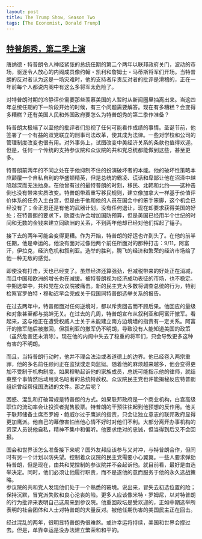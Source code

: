 ```yaml
---
layout: post
title: The Trump Show, Season Two
tags: [The Economist, Donald Trump]
---
```


## [特普朗秀，第二季上演](https://www.economist.com/leaders/2019/01/05/what-to-expect-from-the-second-half-of-donald-trumps-first-term)  

唐纳德・特普朗令人神经紧张的总统任期的第二个两年以联邦政府关门，波动的市场，驱逐令人放心的内阁成员像约翰・凯利和詹姆士・马蒂斯将军们开场。当特普朗的反对者认为这是一场灾难时，他的支持者斥责反对者的批评是滑稽的，正在一年前每个人都说内阁中有这么多将军太危险了。  

对特普朗时期的冷静评价需要那些羡慕美国的人暂时从新闻圈里抽离出来。当这四年总统任期的下一阶段开始的时候，有三个问题需要解答。现在有多糟糕？会变得多糟糕？还有美国人民和外国政府要怎么为特普朗秀的第二季作准备？  

特普朗太极端了以至他的批评者们忽视了任何可能看作成绩的事情。圣诞节前，他签署了一个有益的双党联立的刑事司法改革，使其成为法律。一些对学校和公司的管理制度改变也很有用。对外事务上，试图改变中美经济关系的条款也值得欢迎。但是，任何一个传统的支持参议院和众议院的共和党总统都能做到这些，甚至更多。  

特普朗前两年的不同之处在于他抑制不住的扮演破坏者的本能。他的破坏性策略本应颠覆一个自私自利的华盛顿精英，但是总统的霸凌、谎话和卑鄙让他在沼泽中越陷越深而无法抽身。在他曾有过的最特普朗的时刻，移民、北韩和北约——这种击倒也没有带来实质改变。特普朗带着重写移民规则，建立像加拿大一样基于价值评价体系的任务入主白宫，但是由于他和他的人员在国会中的笨手笨脚，这个机会已经没有了；金正恩还是有他的武器计划，没有任何退让，现在却要求获得美国的好处；在特普朗的要求下，欧盟也许会增加国防预算，但是美国已经用半个世纪的时间和无数的金钱来建立同欧洲的关系，不到两年他却已经对他们挥起了锤子。  

接下去的两年可能会变得更糟。作为开始，特普朗的好运也许到头了。在他的前半任期，他是幸运的。他没有面对过像他两个前任所面对的那种打击：9/11，阿富汗，伊拉克，经济危机和叙利亚。选举的胜利，腾飞的经济和繁荣的经济市场给了他一种无敌的感觉。  

即使没有打击，天也已经变了。虽然经济还算强劲，但减税带来的好处正在消减，而且中国和欧洲的增长也在减缓。被特普朗视为经济成功表征的市场，也不稳定。中期选举中，共和党在众议院被痛击。新的民主党大多数将调查总统的行为，特别检察官罗伯特・穆勒迟早会完成关于俄国同特普朗选举关系的报告。  

在过去两年中，特普朗面对任何逆境时，都以斥责回击而不顾后果。他回应的量级和对象甚至都与挑衅无关。在过去的几周，特普朗宣布从叙利亚和阿富汗撤军。看起来，这与他正在遭受权威人士关于未能建立南方边境墙的指责有一定关系。阿富汗的撤军随后被撤回，但叙利亚的撤军仍不明朗，导致没有人能知道美国的政策（虽然危害还未消除）。现在他的内阁中失去了稳重的将军们，只会导致更多这种有害的不明朗。  

而且，当特普朗行动时，他并不理会法治或者道德上的边界。他已经卷入两宗重罪，他的多名前任顾问正在监狱或走向监狱。随着他的麻烦越来越多，他会变得更加不受制于机构制度。如果穆勒起诉他的家族成员，总统可能指示他的律师，就结束整个事情然后动用臭名昭著的总统特赦权。众议院民主党也许能揭秘反应特普朗组织曾经帮俄国洗钱的文件。那之后呢？  

困惑、混乱和打破常规是特普朗的方式。如果联邦政府是一个商业机构，白宫高级职位的流动率会让投资者抛售股票。特普朗的干预往往起到他预想的反作用。他关于联邦储备主席杰罗姆・鲍威尔过于鹰派的指责，只会让独立意志的联邦政府显得更加鹰派。他自己的幕僚害怕当他心情不好时对他们不利。大部分离开办事机构的资深人员说他自私，精神不集中和偏听。他要求绝对的忠诚，但当得到后又不会回报。  

国会和世界该怎么准备接下来呢？国外友邦应该参与又对冲，与特普朗合作，但同时有另一个计划以防失望。控制着众议院的民主党需要小心翼翼。一些人要求弹劾特普朗，但是现在，由共和党控制的参议院并不会起诉他。就目前看，最好是由选举决定。同时，他们必须让他履行职责，而不是遂他的意而服务于他的永久选战策略。  
参议院的共和党人发现他们处于一个熟悉的窘境。说出来，冒失去初选位置的险；保持沉默，冒党派失败和良心沦丧的险。更多人应该像米特・罗姆尼，以对特普朗的行为批评来表明自己这周来到参议院。他重回政坛是受欢迎的，正如中期选举所表明的社会团体和人士对特普朗的大量反对。被他任期伤害的美国民主正在回击。  

经过混乱的两年，很明显特普朗秀很难熬。或许幸运将持续，美国和世界会撑过去。但是，单靠幸运是没办法建立繁荣和和平的。  





<!-- Have installed [Caffe](http://caffe.berkeleyvision.org/) both on Ubuntu and Mac, but the Ubuntu one broke after some other installations recently, so decided to reinstall Ubuntu and Caffe, just write down the whole process for future reference and also help out with people having issues with Caffe installation on Ubuntu. Let's start!

<br />

## Specs  
Hardware: `GEFORCE GTX 1080`  
Software: `Ubuntu 16.04`, `NVIDIA DRIVER 375.26`, `CUDA 8.0`, `CuDNN 5.1`, `Anaconda 4.3.1`, `Caffe 1.0.0-rc5`
 -->
